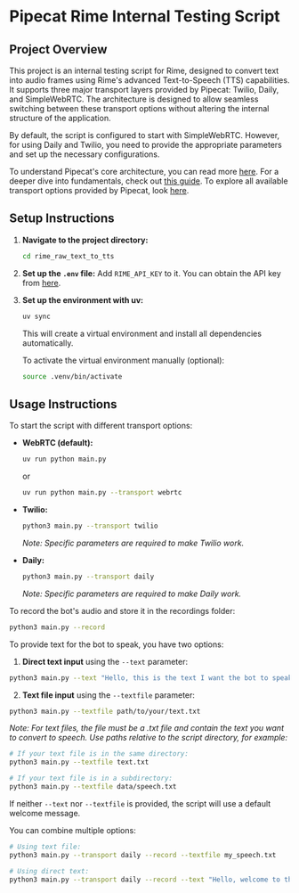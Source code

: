 # Pipecat Rime Internal Testing Script

## Project Overview

This project is an internal testing script for Rime, designed to convert text into audio frames using Rime's advanced Text-to-Speech (TTS) capabilities. It supports three major transport layers provided by Pipecat: Twilio, Daily, and SimpleWebRTC. The architecture is designed to allow seamless switching between these transport options without altering the internal structure of the application.

By default, the script is configured to start with SimpleWebRTC. However, for using Daily and Twilio, you need to provide the appropriate parameters and set up the necessary configurations.

To understand Pipecat's core architecture, you can read more [here](https://docs.pipecat.ai/getting-started/core-concepts). For a deeper dive into fundamentals, check out [this guide](https://docs.pipecat.ai/guides/fundamentals). To explore all available transport options provided by Pipecat, look [here](https://docs.pipecat.ai/server/services/transport/daily).

## Setup Instructions

1. **Navigate to the project directory:**
   ```bash
   cd rime_raw_text_to_tts
   ```

2. **Set up the `.env` file:** Add `RIME_API_KEY` to it. You can obtain the API key from [here](https://app.rime.ai/tokens/).

3. **Set up the environment with uv:**
   ```bash
   uv sync
   ```

   This will create a virtual environment and install all dependencies automatically.

   To activate the virtual environment manually (optional):
   ```bash
   source .venv/bin/activate
   ```

## Usage Instructions

To start the script with different transport options:

- **WebRTC (default):**
  ```bash
  uv run python main.py
  ```
  or
  ```bash
  uv run python main.py --transport webrtc
  ```

- **Twilio:**
  ```bash
  python3 main.py --transport twilio
  ```
  *Note: Specific parameters are required to make Twilio work.*

- **Daily:**
  ```bash
  python3 main.py --transport daily
  ```
  *Note: Specific parameters are required to make Daily work.*

To record the bot's audio and store it in the recordings folder:
```bash
python3 main.py --record
```

To provide text for the bot to speak, you have two options:

1. **Direct text input** using the `--text` parameter:
```bash
python3 main.py --text "Hello, this is the text I want the bot to speak"
```

2. **Text file input** using the `--textfile` parameter:
```bash
python3 main.py --textfile path/to/your/text.txt
```
*Note: For text files, the file must be a .txt file and contain the text you want to convert to speech. Use paths relative to the script directory, for example:*
```bash
# If your text file is in the same directory:
python3 main.py --textfile text.txt

# If your text file is in a subdirectory:
python3 main.py --textfile data/speech.txt
```

If neither `--text` nor `--textfile` is provided, the script will use a default welcome message.

You can combine multiple options:
```bash
# Using text file:
python3 main.py --transport daily --record --textfile my_speech.txt

# Using direct text:
python3 main.py --transport daily --record --text "Hello, welcome to the meeting!"
```




